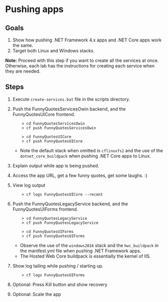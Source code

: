 # Pushing apps
 
## Goals
1. Show how pushing .NET Framework 4.x apps and .NET Core apps work the same.
1. Target both Linux and Windows stacks.

**Note:** Proceed with this step if you want to create all the services at once. Otherwise, each lab has the instructions for creating each service when they are needed.

## Steps
1. Execute `create-services.bat` file in the scripts directory.
1. Push the FunnyQuotesServicesOwin backend, and the FunnyQuotesUICore frontend.

    ```
        > cd FunnyQuotesServicesOwin
        > cf push FunnyQuotesServicesOwin
    ```
    ```
        > cd FunnyQuotesUICore
        > cf push FunnyQuotesUICore
    ```
    
    * Note the default stack when omitted is `cflinuxfs2` and the use of the `dotnet_core_buildpack` when pushing .NET Core apps to Linux.
        
1. Explain output while app is being pushed.
1. Access the app URL, get a few funny quotes, get some laughs. :)
1. View log output

    ```
        > cf logs FunnyQuotesUICore --recent
    ```

1. Push the FunnyQuotesLegacyService backend, and the FunnyQuotesUIForms frontend.

    ```
        > cd FunnyQuotesLegacyService
        > cf push FunnyQuotesLegacyService
    ```
    ```
        > cd FunnyQuotesUIForms
        > cf push FunnyQuotesUIForms
    ```

    * Observe the use of the `windows2016` stack and the `hwc_buildpack` in the manifest.yml file when pushing .NET Framework apps.
    * The Hosted Web Core buildpack is essentially the kernel of IIS.

1. Show log tailing while pushing / starting up.

    ```
        > cf logs FunnyQuotesUIForms
    ```
  
1. Optional: Press Kill button and show recovery
1. Optional: Scale the app
